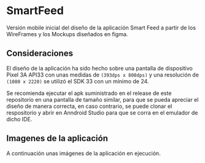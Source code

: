 # SmartFeed

Versión mobile inicial del diseño de la aplicación Smart Feed a partir de los WireFrames y los Mockups diseñados en figma.

## Consideraciones

El diseño de la aplicación ha sido hecho sobre una pantalla de dispositivo Pixel 3A API33 con unas medidas de `(393dps x 808dps)`  y una resolución de `(1080 x 2220)` se utilizó el SDK 33 con un mínimo de 24.

Se recomienda ejecutar el apk suministrado en el release de este repositorio en una pantalla de tamaño similar, para que se pueda apreciar el diseño de manera correcta, en caso contrario, se puede clonar el respositorio y abrir en Anndroid Studio para que se corra en el emulador de dicho IDE.

## Imagenes de la aplicación
A continuación unas imágenes de la aplicación en ejecución.